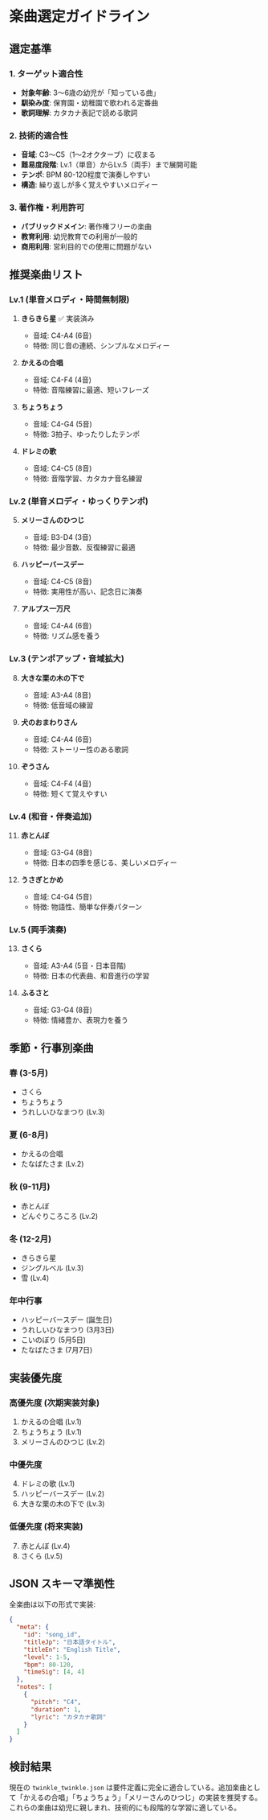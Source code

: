 # 楽曲選定ガイドライン

## 選定基準

### 1. ターゲット適合性
- **対象年齢**: 3〜6歳の幼児が「知っている曲」
- **馴染み度**: 保育園・幼稚園で歌われる定番曲
- **歌詞理解**: カタカナ表記で読める歌詞

### 2. 技術的適合性
- **音域**: C3〜C5（1〜2オクターブ）に収まる
- **難易度段階**: Lv.1（単音）からLv.5（両手）まで展開可能
- **テンポ**: BPM 80-120程度で演奏しやすい
- **構造**: 繰り返しが多く覚えやすいメロディー

### 3. 著作権・利用許可
- **パブリックドメイン**: 著作権フリーの楽曲
- **教育利用**: 幼児教育での利用が一般的
- **商用利用**: 営利目的での使用に問題がない

## 推奨楽曲リスト

### Lv.1 (単音メロディ・時間無制限)
1. **きらきら星** ✅ 実装済み
   - 音域: C4-A4 (6音)
   - 特徴: 同じ音の連続、シンプルなメロディー
   
2. **かえるの合唱**
   - 音域: C4-F4 (4音)
   - 特徴: 音階練習に最適、短いフレーズ

3. **ちょうちょう**
   - 音域: C4-G4 (5音)
   - 特徴: 3拍子、ゆったりしたテンポ

4. **ドレミの歌**
   - 音域: C4-C5 (8音)
   - 特徴: 音階学習、カタカナ音名練習

### Lv.2 (単音メロディ・ゆっくりテンポ)
5. **メリーさんのひつじ**
   - 音域: B3-D4 (3音)
   - 特徴: 最少音数、反復練習に最適

6. **ハッピーバースデー**
   - 音域: C4-C5 (8音)
   - 特徴: 実用性が高い、記念日に演奏

7. **アルプス一万尺**
   - 音域: C4-A4 (6音)
   - 特徴: リズム感を養う

### Lv.3 (テンポアップ・音域拡大)
8. **大きな栗の木の下で**
   - 音域: A3-A4 (8音)
   - 特徴: 低音域の練習

9. **犬のおまわりさん**
   - 音域: C4-A4 (6音)
   - 特徴: ストーリー性のある歌詞

10. **ぞうさん**
    - 音域: C4-F4 (4音)
    - 特徴: 短くて覚えやすい

### Lv.4 (和音・伴奏追加)
11. **赤とんぼ**
    - 音域: G3-G4 (8音)
    - 特徴: 日本の四季を感じる、美しいメロディー

12. **うさぎとかめ**
    - 音域: C4-G4 (5音)
    - 特徴: 物語性、簡単な伴奏パターン

### Lv.5 (両手演奏)
13. **さくら**
    - 音域: A3-A4 (5音・日本音階)
    - 特徴: 日本の代表曲、和音進行の学習

14. **ふるさと**
    - 音域: G3-G4 (8音)
    - 特徴: 情緒豊か、表現力を養う

## 季節・行事別楽曲

### 春 (3-5月)
- さくら
- ちょうちょう
- うれしいひなまつり (Lv.3)

### 夏 (6-8月)
- かえるの合唱
- たなばたさま (Lv.2)

### 秋 (9-11月)
- 赤とんぼ
- どんぐりころころ (Lv.2)

### 冬 (12-2月)
- きらきら星
- ジングルベル (Lv.3)
- 雪 (Lv.4)

### 年中行事
- ハッピーバースデー (誕生日)
- うれしいひなまつり (3月3日)
- こいのぼり (5月5日)
- たなばたさま (7月7日)

## 実装優先度

### 高優先度 (次期実装対象)
1. かえるの合唱 (Lv.1)
2. ちょうちょう (Lv.1)
3. メリーさんのひつじ (Lv.2)

### 中優先度
4. ドレミの歌 (Lv.1)
5. ハッピーバースデー (Lv.2)
6. 大きな栗の木の下で (Lv.3)

### 低優先度 (将来実装)
7. 赤とんぼ (Lv.4)
8. さくら (Lv.5)

## JSON スキーマ準拠性

全楽曲は以下の形式で実装:
```json
{
  "meta": {
    "id": "song_id",
    "titleJp": "日本語タイトル",
    "titleEn": "English Title",
    "level": 1-5,
    "bpm": 80-120,
    "timeSig": [4, 4]
  },
  "notes": [
    {
      "pitch": "C4",
      "duration": 1,
      "lyric": "カタカナ歌詞"
    }
  ]
}
```

## 検討結果

現在の `twinkle_twinkle.json` は要件定義に完全に適合している。追加楽曲として「かえるの合唱」「ちょうちょう」「メリーさんのひつじ」の実装を推奨する。これらの楽曲は幼児に親しまれ、技術的にも段階的な学習に適している。